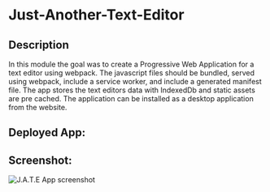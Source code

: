 # Just-Another-Text-Editor

## Description
In this module the goal was to create a Progressive Web Application for a text editor using webpack.  The javascript files should be bundled, served using webpack, include a service worker, and include a generated manifest file.  The app stores the text editors data with IndexedDb and static assets are pre cached.  The application can be installed as a desktop application from the website.


## Deployed App:


## Screenshot:
![J.A.T.E App screenshot](https://i.gyazo.com/9d3590045b6490a80acfd7a2d38d3f0c.png)